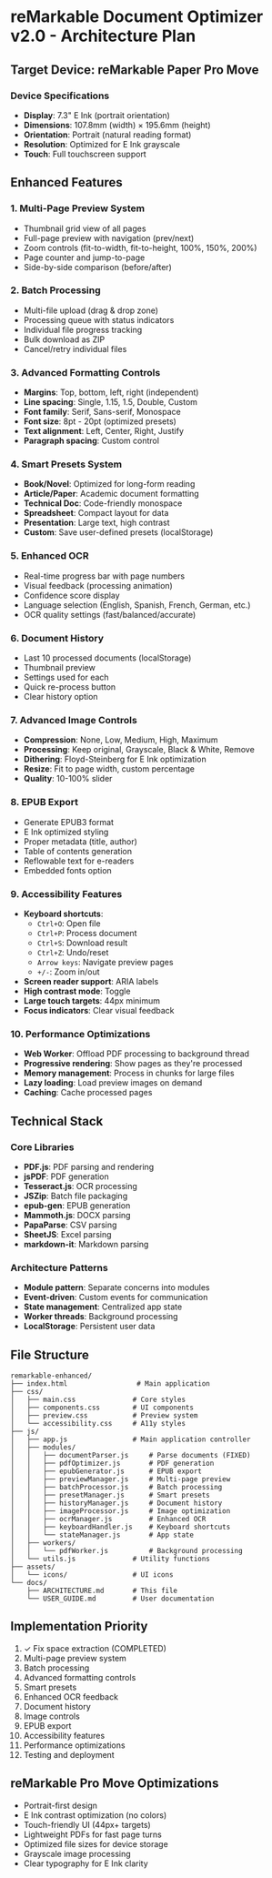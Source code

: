 # reMarkable Document Optimizer v2.0 - Architecture Plan

## Target Device: reMarkable Paper Pro Move

### Device Specifications
- **Display**: 7.3" E Ink (portrait orientation)
- **Dimensions**: 107.8mm (width) × 195.6mm (height)
- **Orientation**: Portrait (natural reading format)
- **Resolution**: Optimized for E Ink grayscale
- **Touch**: Full touchscreen support

## Enhanced Features

### 1. Multi-Page Preview System
- Thumbnail grid view of all pages
- Full-page preview with navigation (prev/next)
- Zoom controls (fit-to-width, fit-to-height, 100%, 150%, 200%)
- Page counter and jump-to-page
- Side-by-side comparison (before/after)

### 2. Batch Processing
- Multi-file upload (drag & drop zone)
- Processing queue with status indicators
- Individual file progress tracking
- Bulk download as ZIP
- Cancel/retry individual files

### 3. Advanced Formatting Controls
- **Margins**: Top, bottom, left, right (independent)
- **Line spacing**: Single, 1.15, 1.5, Double, Custom
- **Font family**: Serif, Sans-serif, Monospace
- **Font size**: 8pt - 20pt (optimized presets)
- **Text alignment**: Left, Center, Right, Justify
- **Paragraph spacing**: Custom control

### 4. Smart Presets System
- **Book/Novel**: Optimized for long-form reading
- **Article/Paper**: Academic document formatting
- **Technical Doc**: Code-friendly monospace
- **Spreadsheet**: Compact layout for data
- **Presentation**: Large text, high contrast
- **Custom**: Save user-defined presets (localStorage)

### 5. Enhanced OCR
- Real-time progress bar with page numbers
- Visual feedback (processing animation)
- Confidence score display
- Language selection (English, Spanish, French, German, etc.)
- OCR quality settings (fast/balanced/accurate)

### 6. Document History
- Last 10 processed documents (localStorage)
- Thumbnail preview
- Settings used for each
- Quick re-process button
- Clear history option

### 7. Advanced Image Controls
- **Compression**: None, Low, Medium, High, Maximum
- **Processing**: Keep original, Grayscale, Black & White, Remove
- **Dithering**: Floyd-Steinberg for E Ink optimization
- **Resize**: Fit to page width, custom percentage
- **Quality**: 10-100% slider

### 8. EPUB Export
- Generate EPUB3 format
- E Ink optimized styling
- Proper metadata (title, author)
- Table of contents generation
- Reflowable text for e-readers
- Embedded fonts option

### 9. Accessibility Features
- **Keyboard shortcuts**:
  - `Ctrl+O`: Open file
  - `Ctrl+P`: Process document
  - `Ctrl+S`: Download result
  - `Ctrl+Z`: Undo/reset
  - `Arrow keys`: Navigate preview pages
  - `+/-`: Zoom in/out
- **Screen reader support**: ARIA labels
- **High contrast mode**: Toggle
- **Large touch targets**: 44px minimum
- **Focus indicators**: Clear visual feedback

### 10. Performance Optimizations
- **Web Worker**: Offload PDF processing to background thread
- **Progressive rendering**: Show pages as they're processed
- **Memory management**: Process in chunks for large files
- **Lazy loading**: Load preview images on demand
- **Caching**: Cache processed pages

## Technical Stack

### Core Libraries
- **PDF.js**: PDF parsing and rendering
- **jsPDF**: PDF generation
- **Tesseract.js**: OCR processing
- **JSZip**: Batch file packaging
- **epub-gen**: EPUB generation
- **Mammoth.js**: DOCX parsing
- **PapaParse**: CSV parsing
- **SheetJS**: Excel parsing
- **markdown-it**: Markdown parsing

### Architecture Patterns
- **Module pattern**: Separate concerns into modules
- **Event-driven**: Custom events for communication
- **State management**: Centralized app state
- **Worker threads**: Background processing
- **LocalStorage**: Persistent user data

## File Structure

```
remarkable-enhanced/
├── index.html                 # Main application
├── css/
│   ├── main.css              # Core styles
│   ├── components.css        # UI components
│   ├── preview.css           # Preview system
│   └── accessibility.css     # A11y styles
├── js/
│   ├── app.js                # Main application controller
│   ├── modules/
│   │   ├── documentParser.js     # Parse documents (FIXED)
│   │   ├── pdfOptimizer.js       # PDF generation
│   │   ├── epubGenerator.js      # EPUB export
│   │   ├── previewManager.js     # Multi-page preview
│   │   ├── batchProcessor.js     # Batch processing
│   │   ├── presetManager.js      # Smart presets
│   │   ├── historyManager.js     # Document history
│   │   ├── imageProcessor.js     # Image optimization
│   │   ├── ocrManager.js         # Enhanced OCR
│   │   ├── keyboardHandler.js    # Keyboard shortcuts
│   │   └── stateManager.js       # App state
│   ├── workers/
│   │   └── pdfWorker.js          # Background processing
│   └── utils.js              # Utility functions
├── assets/
│   └── icons/                # UI icons
└── docs/
    ├── ARCHITECTURE.md       # This file
    └── USER_GUIDE.md         # User documentation
```

## Implementation Priority

1. ✓ Fix space extraction (COMPLETED)
2. Multi-page preview system
3. Batch processing
4. Advanced formatting controls
5. Smart presets
6. Enhanced OCR feedback
7. Document history
8. Image controls
9. EPUB export
10. Accessibility features
11. Performance optimizations
12. Testing and deployment

## reMarkable Pro Move Optimizations

- Portrait-first design
- E Ink contrast optimization (no colors)
- Touch-friendly UI (44px+ targets)
- Lightweight PDFs for fast page turns
- Optimized file sizes for device storage
- Grayscale image processing
- Clear typography for E Ink clarity
